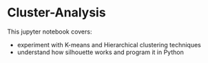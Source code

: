 # Cluster-Analysis
This jupyter notebook covers:
- experiment with K-means and Hierarchical clustering techniques
- understand how silhouette works and program it in Python
